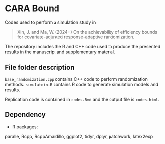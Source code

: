 # CARA Bound
Codes used to perform a simulation study in 

>
> Xin, J. and Ma, W. (2024+) On the achievability of efficiency bounds for covariate-adjusted response-adaptive randomization.

The repository includes the R and C++ code used to produce the presented results in the manuscript and supplementary material. 

## File folder description

`base_randomization.cpp` contains C++ code to perform randomization methods. `simulatoin.R` contains R code to generate simulation models and results.

Replication code is contained in `codes.Rmd` and the output file is `codes.html`. 


## Dependency

* R packages: 

paralle, Rcpp, RcppAmardillo, ggplot2, tidyr, dplyr, patchwork, latex2exp
